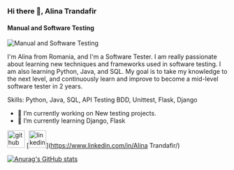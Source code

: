 ### Hi there 👋, Alina Trandafir
#### Manual and Software Testing
![Manual and Software Testing](https://www.digisailor.com/assets/img/services-details/5.gif)

I'm Alina from Romania, and I'm a Software Tester. I am really passionate about learning new techniques and frameworks used in software testing. I am also learning Python, Java, and SQL. My goal is to take my knowledge to the next level, and continuously learn and improve to become a mid-level software tester in 2 years. 

Skills: Python, Java, SQL, API Testing BDD, Unittest, Flask, Django

- 🔭 I’m currently working on New testing projects. 
- 🌱 I’m currently learning Django, Flask 


[<img src='https://cdn.jsdelivr.net/npm/simple-icons@3.0.1/icons/github.svg' alt='github' height='40'>](https://github.com/AlinaTr)  [<img src='https://cdn.jsdelivr.net/npm/simple-icons@3.0.1/icons/linkedin.svg' alt='linkedin' height='40'>](https://www.linkedin.com/in/Alina Trandafir/)  

 
[![Anurag's GitHub stats](https://github-readme-stats.vercel.app/api?username=AlinaTr)](https://github.com/anuraghazra/github-readme-stats)
